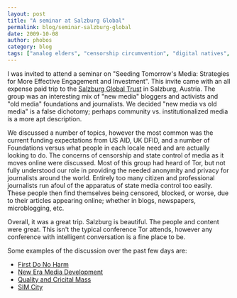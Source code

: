 ```yaml
---
layout: post
title: "A seminar at Salzburg Global"
permalink: blog/seminar-salzburg-global
date: 2009-10-08
author: phobos
category: blog
tags: ["analog elders", "censorship circumvention", "digital natives", "new media", "old media", "salzburg global", "strengthening independent media"]
---
```


I was invited to attend a seminar on "Seeding Tomorrow's Media: Strategies for More Effective Engagement and Investment". This invite came with an all expense paid trip to the [Salzburg Global Trust](http://sim.salzburgglobal.org/) in Salzburg, Austria. The group was an interesting mix of "new media" bloggers and activists and "old media" foundations and journalists. We decided "new media vs old media" is a false dichotomy; perhaps community vs. institutionalized media is a more apt description.

We discussed a number of topics, however the most common was the current funding expectations from US AID, UK DFID, and a number of Foundations versus what people in each locale need and are actually looking to do. The concerns of censorship and state control of media as it moves online were discussed. Most of this group had heard of Tor, but not fully understood our role in providing the needed anonymity and privacy for journalists around the world. Entirely too many citizen and professional journalists run afoul of the apparatus of state media control too easily. These people then find themselves being censored, blocked, or worse, due to their articles appearing online; whether in blogs, newspapers, microblogging, etc.

Overall, it was a great trip. Salzburg is beautiful. The people and content were great. This isn't the typical conference Tor attends, however any conference with intelligent conversation is a fine place to be.

Some examples of the discussion over the past few days are:

- [First Do No Harm](http://sim.salzburgglobal.org/blog/2009/10/02/first-do-no-harm-0)
- [New Era Media Development](http://sim.salzburgglobal.org/blog/2009/10/07/new-era-media-development-part-i)
- [Quality and Cricital Mass](http://sim.salzburgglobal.org/blog/2009/10/07/quality-and-critical-mass)
- [SIM City](http://sim.salzburgglobal.org/blog/2009/10/07/sim-city)

